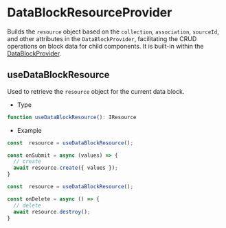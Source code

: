 # DataBlockResourceProvider

Builds the `resource` object based on the `collection`, `association`, `sourceId`, and other attributes in the `DataBlockProvider`, facilitating the CRUD operations on block data for child components. It is built-in within the [DataBlockProvider](/core/data-block/data-block-provider).

## useDataBlockResource

Used to retrieve the `resource` object for the current data block.

- Type

```ts | pure
function useDataBlockResource(): IResource
```

- Example

```ts | pure
const  resource = useDataBlockResource();

const onSubmit = async (values) => {
  // create
  await resource.create({ values });
}
```

```ts | pure
const  resource = useDataBlockResource();

const onDelete = async () => {
  // delete
  await resource.destroy();
}
```
